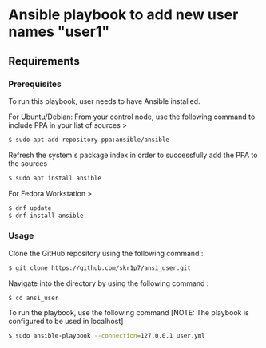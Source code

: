 # Ansible playbook to add new user names "user1"

## Requirements

### Prerequisites 

To run this playbook, user needs to have Ansible installed.

For Ubuntu/Debian:
From your control node, use the following command to include PPA in your list of sources >

```bash
$ sudo apt-add-repository ppa:ansible/ansible
```
Refresh the system's package index in order to successfully add the PPA to the sources

```bash
$ sudo apt install ansible
``` 

For Fedora Workstation >

```bash
$ dnf update
$ dnf install ansible
```

### Usage

Clone the GitHub repository using the following command :

```bash
$ git clone https://github.com/skr1p7/ansi_user.git
```

Navigate into the directory by using the following command :
```bash
$ cd ansi_user
```

To run the playbook, use the following command 
[NOTE: The playbook is configured to be used in localhost]

```bash
$ sudo ansible-playbook --connection=127.0.0.1 user.yml
```

